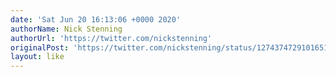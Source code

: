 ```yaml
---
date: 'Sat Jun 20 16:13:06 +0000 2020'
authorName: Nick Stenning
authorUrl: 'https://twitter.com/nickstenning'
originalPost: 'https://twitter.com/nickstenning/status/1274374729101651968'
layout: like
---
```

